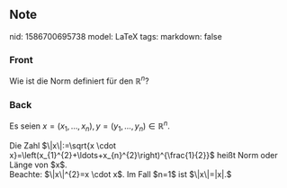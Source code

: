 ## Note
nid: 1586700695738
model: LaTeX
tags: 
markdown: false

### Front
Wie ist die Norm definiert für den $\mathbb{R}^n$?

### Back
Es seien $x=\left(x_{1}, \ldots, x_{n}\right), y=\left(y_{1}, \ldots, y_{n}\right) \in \mathbb{R}^{n}$.<div>
</div><div>Die Zahl $\|x\|:=\sqrt{x \cdot x}=\left(x_{1}^{2}+\ldots+x_{n}^{2}\right)^{\frac{1}{2}}$ heißt Norm oder Länge von $x$. </div><div>Beachte:
$\|x\|^{2}=x \cdot x$. Im Fall $n=1$ ist $\|x\|=|x|.$
</div>
